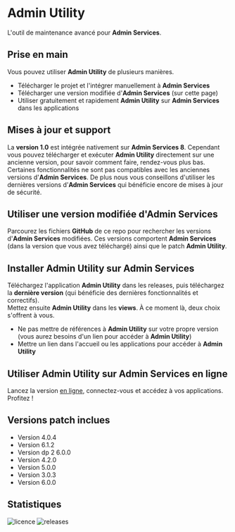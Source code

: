 # Admin Utility
L'outil de maintenance avancé pour **Admin Services**.
## Prise en main
Vous pouvez utiliser **Admin Utility** de plusieurs manières.
- Télécharger le projet et l'intégrer manuellement à **Admin Services**
- Télécharger une version modifiée d'**Admin Services** (sur cette page)
- Utiliser gratuitement et rapidement **Admin Utility** sur **Admin Services** dans les applications
## Mises à jour et support
La **version 1.0** est intégrée nativement sur **Admin Services 8**. Cependant vous pouvez télécharger et exécuter **Admin Utility** directement sur une ancienne version, pour savoir comment faire, rendez-vous plus bas. Certaines fonctionnalités ne sont pas compatibles avec les anciennes versions d'**Admin Services**. De plus nous vous conseillons d'utiliser les dernières versions d'**Admin Services** qui bénéficie encore de mises à jour de sécurité.
## Utiliser une version modifiée d'Admin Services
Parcourez les fichiers **GitHub** de ce repo pour rechercher les versions d'**Admin Services** modifiées. Ces versions comportent **Admin Services** (dans la version que vous avez téléchargé) ainsi que le patch **Admin Utility**.
## Installer Admin Utility sur Admin Services
Téléchargez l'application **Admin Utility** dans les releases, puis téléchargez la **dernière version** (qui bénéficie des dernières fonctionnalités et correctifs).\
Mettez ensuite **Admin Utility** dans les **views**. À ce moment là, deux choix s'offrent à vous.
- Ne pas mettre de références à **Admin Utility** sur votre propre version (vous aurez besoins d'un lien pour accéder à **Admin Utility**)
- Mettre un lien dans l'accueil ou les applications pour accéder à **Admin Utility**
## Utiliser Admin Utility sur Admin Services en ligne
Lancez la version [en ligne](https://enioaiello.github.io/admin-services), connectez-vous et accédez à vos applications. Profitez !
## Versions patch inclues
- Version 4.0.4
- Version 6.1.2
- Version dp 2 6.0.0
- Version 4.2.0
- Version 5.0.0
- Version 3.0.3
- Version 6.0.0
## Statistiques
![licence](https://img.shields.io/github/license/enioaiello/admin-utility.svg) ![releases](https://img.shields.io/github/release/enioaiello/admin-utility.svg)